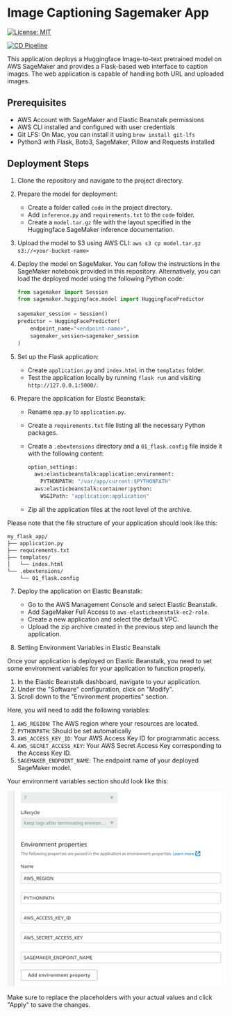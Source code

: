 # Image Captioning Sagemaker App 
[![License: MIT](https://img.shields.io/badge/License-MIT-yellow.svg)](https://opensource.org/licenses/MIT)

[![CD Pipeline](https://github.com/Yurui-Feng/Image-Captioning-Sagemaker/actions/workflows/deploy.yml/badge.svg)](https://github.com/Yurui-Feng/Image-Captioning-Sagemaker/actions/workflows/deploy.yml)

This application deploys a Huggingface Image-to-text pretrained model on AWS SageMaker and provides a Flask-based web interface to caption images. The web application is capable of handling both URL and uploaded images.

## Prerequisites
- AWS Account with SageMaker and Elastic Beanstalk permissions
- AWS CLI installed and configured with user credentials
- Git LFS: On Mac, you can install it using `brew install git-lfs`
- Python3 with Flask, Boto3, SageMaker, Pillow and Requests installed

## Deployment Steps
1. Clone the repository and navigate to the project directory.

2. Prepare the model for deployment:
    - Create a folder called `code` in the project directory.
    - Add `inference.py` and `requirements.txt` to the `code` folder.
    - Create a `model.tar.gz` file with the layout specified in the Huggingface SageMaker inference documentation.

3. Upload the model to S3 using AWS CLI: `aws s3 cp model.tar.gz s3://<your-bucket-name>`

4. Deploy the model on SageMaker. You can follow the instructions in the SageMaker notebook provided in this repository. Alternatively, you can load the deployed model using the following Python code:

    ```python
    from sagemaker import Session
    from sagemaker.huggingface.model import HuggingFacePredictor
    
    sagemaker_session = Session()
    predictor = HuggingFacePredictor(
        endpoint_name="<endpoint-name>",
        sagemaker_session=sagemaker_session
    )
    ```

5. Set up the Flask application:
    - Create `application.py` and `index.html` in the `templates` folder.
    - Test the application locally by running `flask run` and visiting `http://127.0.0.1:5000/`.

6. Prepare the application for Elastic Beanstalk:
    - Rename `app.py` to `application.py`.
    - Create a `requirements.txt` file listing all the necessary Python packages.
    - Create a `.ebextensions` directory and a `01_flask.config` file inside it with the following content:

        ```python
        option_settings:
          aws:elasticbeanstalk:application:environment:
            PYTHONPATH: "/var/app/current:$PYTHONPATH"
          aws:elasticbeanstalk:container:python:
            WSGIPath: "application:application"
        ```

    - Zip all the application files at the root level of the archive.

Please note that the file structure of your application should look like this:

```
my_flask_app/
├── application.py
├── requirements.txt
├── templates/
│   └── index.html
└── .ebextensions/
    └── 01_flask.config
```

7. Deploy the application on Elastic Beanstalk:
    - Go to the AWS Management Console and select Elastic Beanstalk.
    - Add SageMaker Full Access to `aws-elasticbeanstalk-ec2-role`.
    - Create a new application and select the default VPC.
    - Upload the zip archive created in the previous step and launch the application.
  
8. Setting Environment Variables in Elastic Beanstalk

Once your application is deployed on Elastic Beanstalk, you need to set some environment variables for your application to function properly. 

1. In the Elastic Beanstalk dashboard, navigate to your application.
2. Under the "Software" configuration, click on "Modify".
3. Scroll down to the "Environment properties" section. 

Here, you will need to add the following variables:

1. `AWS_REGION`: The AWS region where your resources are located.
2. `PYTHONPATH`: Should be set automatically
3. `AWS_ACCESS_KEY_ID`: Your AWS Access Key ID for programmatic access.
4. `AWS_SECRET_ACCESS_KEY`: Your AWS Secret Access Key corresponding to the Access Key ID.
5. `SAGEMAKER_ENDPOINT_NAME`: The endpoint name of your deployed SageMaker model.

Your environment variables section should look like this:

![Environment Variables](imgs/envs.png)

Make sure to replace the placeholders with your actual values and click "Apply" to save the changes. 

